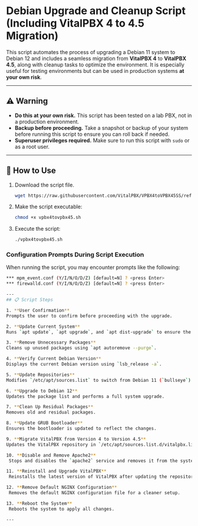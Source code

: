 # Debian Upgrade and Cleanup Script (Including VitalPBX 4 to 4.5 Migration)

This script automates the process of upgrading a Debian 11 system to Debian 12 and includes a seamless migration from **VitalPBX 4** to **VitalPBX 4.5**, along with cleanup tasks to optimize the environment. It is especially useful for testing environments but can be used in production systems **at your own risk**.

---

## ⚠️ Warning
- **Do this at your own risk.** This script has been tested on a lab PBX, not in a production environment.
- **Backup before proceeding.** Take a snapshot or backup of your system before running this script to ensure you can roll back if needed.
- **Superuser privileges required.** Make sure to run this script with `sudo` or as a root user.

---
## 🚀 How to Use

1. Download the script file.
   ```bash
   wget https://raw.githubusercontent.com/VitalPBX/VPBX4toVPBX45SS/refs/heads/main/vpbx4tovpbx45.sh
2. Make the script executable:
   ```bash
   chmod +x vpbx4tovpbx45.sh
3. Execute the script:
   ```bash
   ./vpbx4tovpbx45.sh

### Configuration Prompts During Script Execution

When running the script, you may encounter prompts like the following:
   ```bash
   *** mpm_event.conf (Y/I/N/O/D/Z) [default=N] ? <press Enter>
   *** firewalld.conf (Y/I/N/O/D/Z) [default=N] ? <press Enter>

---
## 📋 Script Steps

1. **User Confirmation**  
   Prompts the user to confirm before proceeding with the upgrade.

2. **Update Current System**  
   Runs `apt update`, `apt upgrade`, and `apt dist-upgrade` to ensure the current system is up to date.

3. **Remove Unnecessary Packages**  
   Cleans up unused packages using `apt autoremove --purge`.

4. **Verify Current Debian Version**  
   Displays the current Debian version using `lsb_release -a`.

5. **Update Repositories**  
   Modifies `/etc/apt/sources.list` to switch from Debian 11 (`bullseye`) to Debian 12 (`bookworm`).

6. **Upgrade to Debian 12**  
   Updates the package list and performs a full system upgrade.

7. **Clean Up Residual Packages**  
   Removes old and residual packages.

8. **Update GRUB Bootloader**  
   Ensures the bootloader is updated to reflect the changes.

9. **Migrate VitalPBX from Version 4 to Version 4.5**  
   Updates the VitalPBX repository in `/etc/apt/sources.list.d/vitalpbx.list` to reflect version 4.5 and reinstalls VitalPBX to apply the latest version.

10. **Disable and Remove Apache2**  
    Stops and disables the `apache2` service and removes it from the system.

11. **Reinstall and Upgrade VitalPBX**  
    Reinstalls the latest version of VitalPBX after updating the repositories.

12. **Remove Default NGINX Configuration**  
    Removes the default NGINX configuration file for a cleaner setup.

13. **Reboot the System**  
    Reboots the system to apply all changes.

---
